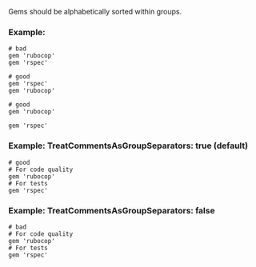 Gems should be alphabetically sorted within groups.

### Example:
    # bad
    gem 'rubocop'
    gem 'rspec'

    # good
    gem 'rspec'
    gem 'rubocop'

    # good
    gem 'rubocop'

    gem 'rspec'

### Example: TreatCommentsAsGroupSeparators: true (default)
    # good
    # For code quality
    gem 'rubocop'
    # For tests
    gem 'rspec'

### Example: TreatCommentsAsGroupSeparators: false
    # bad
    # For code quality
    gem 'rubocop'
    # For tests
    gem 'rspec'